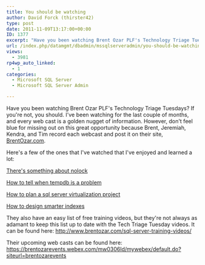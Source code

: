 ```yaml
---
title: You should be watching
author: David Forck (thirster42)
type: post
date: 2011-11-09T13:17:00+00:00
ID: 1377
excerpt: "Have you been watching Brent Ozar PLF's Technology Triage Tuesdays?  If you're not, you should.  I've been watching for the last couple of months, and every web cast is a golden nugget of information.  However, don't feel blue for missing out on this gr&hellip;"
url: /index.php/datamgmt/dbadmin/mssqlserveradmin/you-should-be-watching/
views:
  - 3981
rp4wp_auto_linked:
  - 1
categories:
  - Microsoft SQL Server
  - Microsoft SQL Server Admin

---
```

Have you been watching Brent Ozar PLF's Technology Triage Tuesdays? If you're not, you should. I've been watching for the last couple of months, and every web cast is a golden nugget of information. However, don't feel blue for missing out on this great opportunity because Brent, Jeremiah, Kendra, and Tim record each webcast and post it on their site, [BrentOzar.com][1].

Here's a few of the ones that I've watched that I've enjoyed and learned a lot:
  
[There's something about nolock][2]
  
[How to tell when tempdb is a problem][3]
  
[How to plan a sql server virtualization project][4]
  
[How to design smarter indexes][5]

They also have an easy list of free training videos, but they're not always as adamant to keep this list up to date with the Tech Triage Tuesday videos. It can be found here: http://www.brentozar.com/sql-server-training-videos/

Their upcoming web casts can be found here: https://brentozarevents.webex.com/mw0306ld/mywebex/default.do?siteurl=brentozarevents

 [1]: http://www.brentozar.com/
 [2]: http://www.brentozar.com/archive/2011/11/theres-something-about-nolock-webcast-video/
 [3]: http://www.brentozar.com/archive/2011/11/how-tell-when-tempdb-problem-webcast-video/
 [4]: http://www.brentozar.com/archive/2011/09/how-plan-sql-server-virtualization-project/
 [5]: http://www.brentozar.com/archive/2011/09/kendra-little-explains-how-design-smarter-indexes/